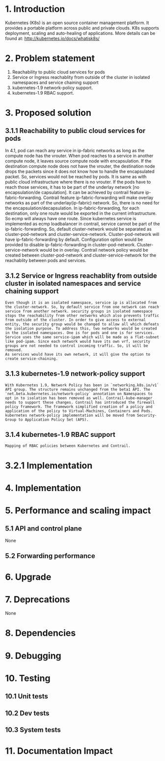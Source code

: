 # 1. Introduction
Kubernetes (K8s) is an open source container management platform. It provides a portable platform across public and private clouds. K8s supports deployment, scaling and auto-healing of applications. More details can be found at: http://kubernetes.io/docs/whatisk8s/

# 2. Problem statement
1. Reachability to public cloud services for pods
2. Service or Ingress reachablity from outside of the cluster in isolated namespaces and service chaining support
3. kubernetes-1.9 network-policy support.
4. kubernetes-1.9 RBAC support.

# 3. Proposed solution
## 3.1.1 Reachability to public cloud services for pods
   In 4.1, pod can reach any service in ip-fabric networks as long as the compute node has the vrouter. When pod reaches to a service in another compute node, it leaves source compute node with encapsulation. If the destination compute node does not have the vrouter, the destination node drops the packets since it does not know how to handle the encapsulated packet. So, services would not be reached by pods. It is same as with public cloud infrastructure where there is no vrouter. If the pods have to reach those services, it has to be part of the underlay network [no encapsulation/de capsulation]. It can be achieved by contrail feature ip-fabric-forwarding.
   Contrail feature ip-fabric-forwarding will make overlay networks as part of the underlay(ip-fabric) network. So, there is no need for the encapsulation/decapsulation. In ip-fabric-forwarding, for each destination, only one route would be exported in the current infrastructure. So ecmp will always have one route. Since kubernetes service is implemented as ecmp loadbalancer in contrail, service cannot be part of the ip-fabric-forwarding. So, default cluster-network would be separated as cluster-pod-network and cluster-service-network. Cluster-pod-network will have ip-fabric-forwarding by default. Configuration option would be provided to disable ip-fabric-forwarding in cluster-pod-network. Cluster-service-network would be in overlay. Contrail network policy would be created between cluster-pod-network and cluster-service-network for the reachablity between pods and services.

## 3.1.2 Service or Ingress reachablity from outside cluster in isolated namespaces and service chaining support
    Even though it is an isolated namespace, service ip is allocated from the cluster-network. So, by default service from one network can reach service from another network. security groups in isolated namespace stops the reachability from other networks which also prevents traffic from outside of the cluster. In order to give access to external entity, the security group would be changed to allow all which defeats the isolation purpose. To address this, two networks would be created in the isolated namespaces. One is for pods and one is for services. Service uses the same service-ipam which will be made as a flat-subnet like pod-ipam. Since each network would have its own vrf, security groups are not needed to control incoming traffic. So, it will be removed.
    As services would have its own network, it will give the option to create service-chaining.

## 3.1.3 kubernetes-1.9 network-policy support
    With Kubernetes 1.9, Network Policy has been in `networking.k8s.io/v1` API group. The structure remains unchanged from the beta1 API. The `net.beta.kubernetes.io/network-policy` annotation on Namespaces to opt in to isolation has been removed as well. Contrail-kube-manager needs to support these changes. Contrail has introduced the firewall policy framework. The framework simplified creation of a policy and application of the policy to Virtual-Machines, Containers and Pods. kubernetes network-policy implementation will be moved from Security-Group to Application Policy Set (APS).

## 3.1.4 kubernetes-1.9 RBAC support
    Mapping of RBAC policies between Kubernetes and Contrail.

# 3.2.1 Implementation

# 4. Implementation

# 5. Performance and scaling impact

## 5.1 API and control plane
None

## 5.2 Forwarding performance

# 6. Upgrade

# 7. Deprecations
None

# 8. Dependencies

# 9. Debugging

# 10. Testing
## 10.1 Unit tests
## 10.2 Dev tests
## 10.3 System tests

# 11. Documentation Impact
